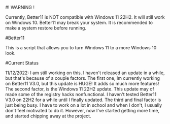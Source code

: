 #! WARNING !

Currently, Better11 is NOT compatible with Windows 11 22H2. It will still work on Windows 10.
Better11 may break your system. It is recommended to make a system restore before running.

#Better11

This is a script that allows you to turn Windows 11 to a more Windows 10 look.

#Current Status

11/12/2022: I am still working on this. I haven't released an update in a while, but that's because of a couple factors. The first one, Im currently working on Better11 V3.0, but this update is HUGE! It adds so much more features! The second factor, is the Windows 11 22H2 update. This update may of made some of the registry hacks nonfunctional. I haven't tested Better11 V3.0 on 22H2 for a while until I finally updated. The third and final factor is just being busy. I have to work on a lot in school and when I don't, I usually don't feel motivated to do it. However, now I've started getting more time, and started chipping away at the project.
